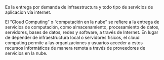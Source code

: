 Es la entrega por demanda de infraestructura y todo tipo de servicios de aplicacion vía internet.

El “Cloud Computing” o “computación en la nube” se refiere a la entrega de servicios de computación, como almacenamiento, procesamiento de datos, servidores, bases de datos, redes y software, a través de Internet. En lugar de depender de infraestructura local o servidores físicos, el cloud computing permite a las organizaciones y usuarios acceder a estos recursos informáticos de manera remota a través de proveedores de servicios en la nube.
